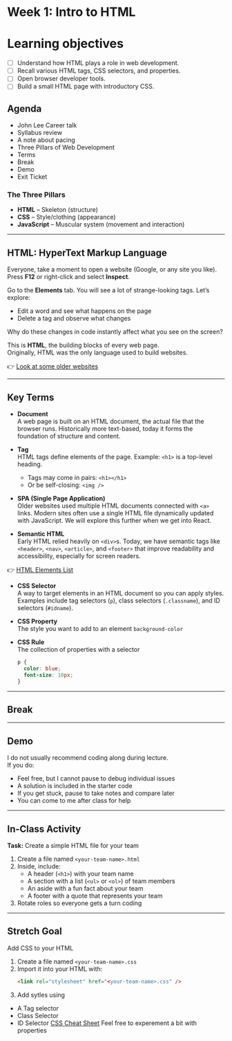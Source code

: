 # Week 1: Intro to HTML

# Learning objectives

- [ ] Understand how HTML plays a role in web development.
- [ ] Recall various HTML tags, CSS selectors, and properties.
- [ ] Open browser developer tools.
- [ ] Build a small HTML page with introductory CSS.

## Agenda

- John Lee Career talk
- Syllabus review
- A note about pacing
- Three Pillars of Web Development
- Terms
- Break
- Demo
- Exit Ticket

### The Three Pillars

- **HTML** – Skeleton (structure)
- **CSS** – Style/clothing (appearance)
- **JavaScript** – Muscular system (movement and interaction)

---

## HTML: HyperText Markup Language

Everyone, take a moment to open a website (Google, or any site you like).  
Press **F12** or right-click and select **Inspect**.

Go to the **Elements** tab. You will see a lot of strange-looking tags. Let’s explore:

- Edit a word and see what happens on the page
- Delete a tag and observe what changes

Why do these changes in code instantly affect what you see on the screen?

This is **HTML**, the building blocks of every web page.  
Originally, HTML was the only language used to build websites.

👉 [Look at some older websites](https://www.webdesignmuseum.org/)

---

## Key Terms

- **Document**  
  A web page is built on an HTML document, the actual file that the browser runs. Historically more text-based, today it forms the foundation of structure and content.

- **Tag**  
  HTML tags define elements of the page. Example: `<h1>` is a top-level heading.

  - Tags may come in pairs: `<h1></h1>`
  - Or be self-closing: `<img />`

- **SPA (Single Page Application)**  
  Older websites used multiple HTML documents connected with `<a>` links. Modern sites often use a single HTML file dynamically updated with JavaScript. We will explore this further when we get into React.

- **Semantic HTML**  
  Early HTML relied heavily on `<div>`s. Today, we have semantic tags like `<header>`, `<nav>`, `<article>`, and `<footer>` that improve readability and accessibility, especially for screen readers.

👉 [HTML Elements List](https://www.w3schools.com/tags/)

- **CSS Selector**  
  A way to target elements in an HTML document so you can apply styles. Examples include tag selectors (`p`), class selectors (`.classname`), and ID selectors (`#idname`).

- **CSS Property**  
  The style you want to add to an element `background-color`

- **CSS Rule**  
  The collection of properties with a selector
  ```css
  p {
    color: blue;
    font-size: 10px;
  }
  ```

---

## Break

---

## Demo

I do not usually recommend coding along during lecture.  
If you do:

- Feel free, but I cannot pause to debug individual issues
- A solution is included in the starter code
- If you get stuck, pause to take notes and compare later
- You can come to me after class for help

---

## In-Class Activity

**Task:** Create a simple HTML file for your team

1. Create a file named `<your-team-name>.html`
2. Inside, include:
   - A header (`<h1>`) with your team name
   - A section with a list (`<ul>` or `<ol>`) of team members
   - An aside with a fun fact about your team
   - A footer with a quote that represents your team
3. Rotate roles so everyone gets a turn coding

---

## Stretch Goal

Add CSS to your HTML

1. Create a file named `<your-team-name>.css`
2. Import it into your HTML with:
   ```html
   <link rel="stylesheet" href="<your-team-name>.css" />
   ```
3. Add sytles using

- A Tag selector
- Class Selector
- ID Selector
  [CSS Cheat Sheet](https://www.geeksforgeeks.org/css/css-cheat-sheet-a-basic-guide-to-css/#CSS%20Basics) Feel free to experement a bit with properties
